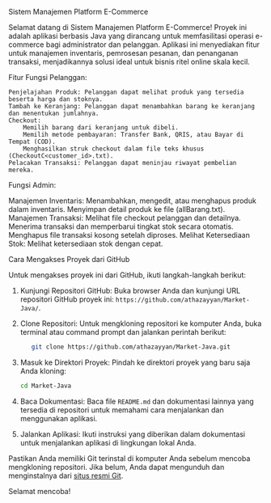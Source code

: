 Sistem Manajemen Platform E-Commerce

Selamat datang di Sistem Manajemen Platform E-Commerce! Proyek ini adalah aplikasi berbasis Java yang dirancang untuk memfasilitasi operasi e-commerce bagi administrator dan pelanggan. Aplikasi ini menyediakan fitur untuk manajemen inventaris, pemrosesan pesanan, dan penanganan transaksi, menjadikannya solusi ideal untuk bisnis ritel online skala kecil.

Fitur
Fungsi Pelanggan:

    Penjelajahan Produk: Pelanggan dapat melihat produk yang tersedia beserta harga dan stoknya.
    Tambah ke Keranjang: Pelanggan dapat menambahkan barang ke keranjang dan menentukan jumlahnya.
    Checkout:
        Memilih barang dari keranjang untuk dibeli.
        Memilih metode pembayaran: Transfer Bank, QRIS, atau Bayar di Tempat (COD).
        Menghasilkan struk checkout dalam file teks khusus (CheckoutC<customer_id>.txt).
    Pelacakan Transaksi: Pelanggan dapat meninjau riwayat pembelian mereka.

Fungsi Admin:

   Manajemen Inventaris:
        Menambahkan, mengedit, atau menghapus produk dalam inventaris.
        Menyimpan detail produk ke file (allBarang.txt).
    Manajemen Transaksi:
        Melihat file checkout pelanggan dan detailnya.
        Menerima transaksi dan memperbarui tingkat stok secara otomatis.
        Menghapus file transaksi kosong setelah diproses.
    Melihat Ketersediaan Stok: Melihat ketersediaan stok dengan cepat.

  Cara Mengakses Proyek dari GitHub

   Untuk mengakses proyek ini dari GitHub, ikuti langkah-langkah berikut:

  1. Kunjungi Repositori GitHub:
        Buka browser Anda dan kunjungi URL repositori GitHub proyek ini: `https://github.com/athazayyan/Market-Java/`.

  2. Clone Repositori:
     Untuk mengkloning repositori ke komputer Anda, buka terminal atau command prompt dan jalankan perintah berikut:
     ```bash
        git clone https://github.com/athazayyan/Market-Java.git
     ```

   3. Masuk ke Direktori Proyek:
        Pindah ke direktori proyek yang baru saja Anda kloning:
        ```bash
        cd Market-Java
        ```

  4. Baca Dokumentasi:
        Baca file `README.md` dan dokumentasi lainnya yang tersedia di repositori untuk memahami cara menjalankan dan menggunakan aplikasi.

  5. Jalankan Aplikasi:
        Ikuti instruksi yang diberikan dalam dokumentasi untuk menjalankan aplikasi di lingkungan lokal Anda.

  Pastikan Anda memiliki Git terinstal di komputer Anda sebelum mencoba mengkloning repositori. Jika belum, Anda dapat mengunduh dan menginstalnya dari [situs resmi Git](https://git-scm.com/).

  Selamat mencoba!
